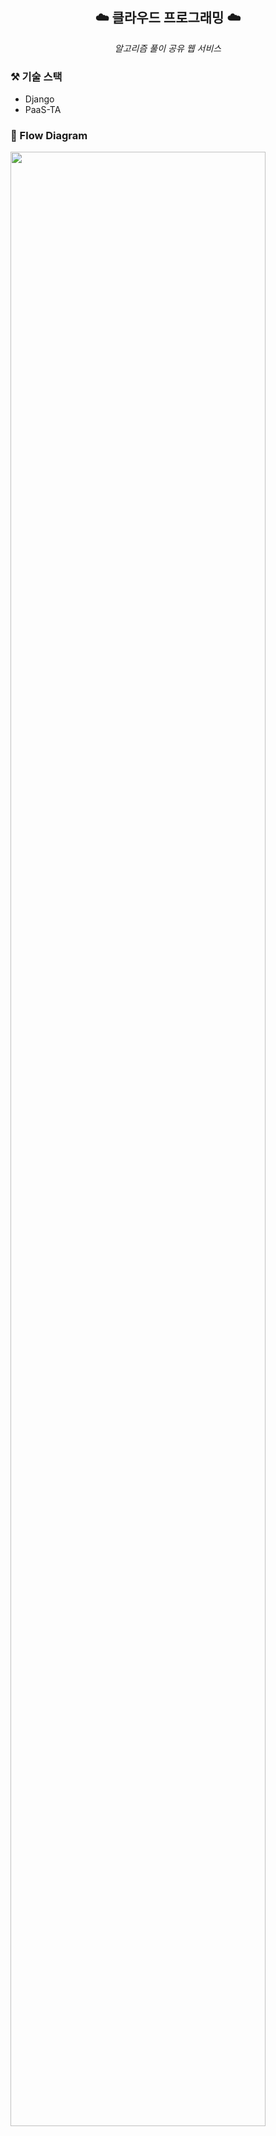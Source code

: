 
<div align="center">
  <h2>
 <b> ☁️ 클라우드 프로그래밍 ☁️ </b>  
  </h2>
 <div> <i>알고리즘 풀이 공유 웹 서비스</i> </div>  
</div>


### ⚒️ 기술 스택
- Django
- PaaS-TA


### 📝 Flow Diagram
<img src="https://user-images.githubusercontent.com/50178026/170556462-dff48f3e-ac9b-407a-8a0b-cb93fd678afd.png" height='90%' width='90%' />
